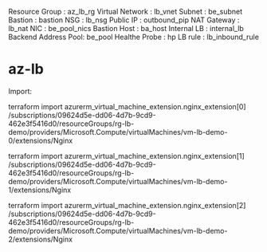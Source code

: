 Resource Group	: 		az_lb_rg
Virtual Network	:		lb_vnet
Subnet     	:     		be_subnet
Bastion		:		bastion
NSG		:		lb_nsg
Public IP	:		outbound_pip
NAT Gateway	:		lb_nat
NIC		:		be_pool_nics
Bastion Host	:		ba_host
Internal LB	:		internal_lb
Backend Address Pool:		be_pool
Healthe Probe	:		hp
LB rule		:		lb_inbound_rule
# az-lb

Import:

terraform import azurerm_virtual_machine_extension.nginx_extension[0] /subscriptions/09624d5e-dd06-4d7b-9cd9-462e3f5416d0/resourceGroups/rg-lb-demo/providers/Microsoft.Compute/virtualMachines/vm-lb-demo-0/extensions/Nginx

terraform import azurerm_virtual_machine_extension.nginx_extension[1] /subscriptions/09624d5e-dd06-4d7b-9cd9-462e3f5416d0/resourceGroups/rg-lb-demo/providers/Microsoft.Compute/virtualMachines/vm-lb-demo-1/extensions/Nginx

terraform import azurerm_virtual_machine_extension.nginx_extension[2] /subscriptions/09624d5e-dd06-4d7b-9cd9-462e3f5416d0/resourceGroups/rg-lb-demo/providers/Microsoft.Compute/virtualMachines/vm-lb-demo-2/extensions/Nginx

